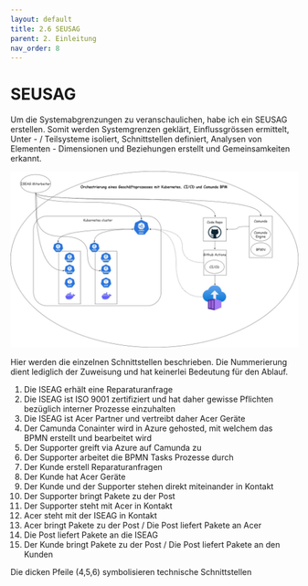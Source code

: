 ```yaml
---
layout: default
title: 2.6 SEUSAG
parent: 2. Einleitung
nav_order: 8
---
```


# SEUSAG

Um die Systemabgrenzungen zu veranschaulichen, habe ich ein SEUSAG erstellen. Somit werden Systemgrenzen geklärt, Einflussgrössen ermittelt, Unter - / Teilsysteme isoliert, Schnittstellen definiert, Analysen von Elementen - Dimensionen und Beziehungen erstellt und Gemeinsamkeiten erkannt.

![SEUSAG](../ressources/bilder/4_Semster_SEUSAG.jpeg)

Hier werden die einzelnen Schnittstellen beschrieben. Die Nummerierung dient lediglich der Zuweisung und hat keinerlei Bedeutung für den Ablauf.

1. Die ISEAG erhält eine Reparaturanfrage
2. Die ISEAG ist ISO 9001 zertifiziert und hat daher gewisse Pflichten bezüglich interner Prozesse einzuhalten
3. Die ISEAG ist Acer Partner und vertreibt daher Acer Geräte
4. Der Camunda Conainter wird in Azure gehosted, mit welchem das BPMN erstellt und bearbeitet wird
5. Der Supporter greift via Azure auf Camunda zu
6. Der Supporter arbeitet die BPMN Tasks Prozesse durch
7. Der Kunde erstell Reparaturanfragen
8. Der Kunde hat Acer Geräte
9. Der Kunde und der Supporter stehen direkt miteinander in Kontakt
10. Der Supporter bringt Pakete zu der Post
11. Der Supporter steht mit Acer in Kontakt
12. Acer steht mit der ISEAG in Kontakt
13. Acer bringt Pakete zu der Post / Die Post liefert Pakete an Acer
14. Die Post liefert Pakete an die ISEAG
15. Der Kunde bringt Pakete zu der Post / Die Post liefert Pakete an den Kunden

Die dicken Pfeile (4,5,6) symbolisieren technische Schnittstellen